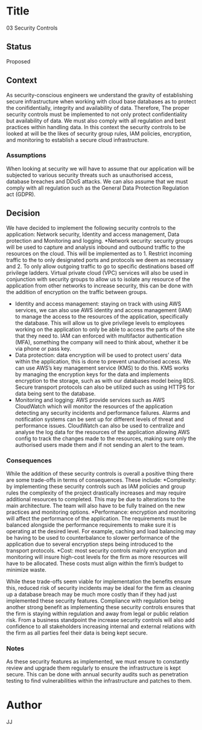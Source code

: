 # Title
03 Security Controls 

## Status
Proposed

## Context
As security-conscious engineers we understand the gravity of establishing secure infrastructure when working with cloud base databases as to protect the conifidentially, integrity and availability of data. Therefore, The proper security controls must be implemented to not only protect confidentiality but availability of data. We must also comply with all regulation and best practices within handling data. In this context the security controls to be looked at will be the likes of security group rules, IAM policies, encryption, and monitoring to establish a secure cloud infrastructure.

### Assumptions
When looking at security we will have to assume that our application will be subjected to various security threats such as unauthorised access, database breaches and DDoS attacks. We can also assume that we must comply with all regulation such as the General Data Protection Regulation act (GDPR). 

## Decision
We have decided to implement the following security controls to the application: Network security, Identity and access management, Data protection and Monitoring and logging.
*Network security: security groups will be used to capture and analysis inbound and outbound traffic to the resources on the cloud. This will be implemented as to 1. Restrict incoming traffic to the to only designated ports and protocols we deem as necessary and 2. To only allow outgoing traffic to go to specific destinations based off privilege ladders. Virtual private cloud (VPC) services will also be used in conjunction with security groups to allow us to isolate any resource of the application from other networks to increase security, this can be done with the addition of encryption on the traffic between groups.
* Identity and access management: staying on track with using AWS services, we can also use AWS identity and access management (IAM) to manage the access to the resources of the application, specifically the database. This will allow us to give privilege levels to employees working on the application to only be able to access the parts of the site that they need to. IAM can enforced with multifactor authentication (MFA), something the company will need to think about, whether it be via phone or pass key.
* Data protection: data encryption will be used to protect users’ data within the application, this is done to prevent unauthorised access. We can use AWS’s key management service (KMS) to do this. KMS works by managing the encryption keys for the data and implements encryption to the storage, such as with our databases model being RDS. Secure transport protocols can also be utilized such as using HTTPS for data being sent to the database.
* Monitoring and logging: AWS provide services such as AWS CloudWatch which will monitor the resources of the application detecting any security incidents and performance failures. Alarms and notification systems can be sent up for different levels of threat and performance issues. CloudWatch can also be used to centralize and analyse the log data for the resources of the application allowing AWS config to track the changes made to the resources, making sure only the authorised users made them and if not sending an alert to the team.

### Consequences
While the addition of these security controls is overall a positive thing there are some trade-offs in terms of consequences. These include:
*Complexity: by implementing these security controls such as IAM policies and group rules the complexity of the project drastically increases and may require additional resources to completed. This may be due to alterations to the main architecture. The team will also have to be fully trained on the new practices and monitoring options.
*Performance: encryption and monitoring will affect the performance of the application. The requirements must be balanced alongside the performance requirements to make sure it is operating at the desired level. For example, caching and load balancing may be having to be used to counterbalance to slower performance of the application due to several encryption steps being introduced to the transport protocols.
*Cost: most security controls mainly encryption and monitoring will insure high-cost levels for the firm as more resources will have to be allocated. These costs must align within the firm’s budget to minimize waste.

While these trade-offs seem viable for implementation the benefits ensure this, reduced risk of security incidents may be ideal for the firm as cleaning up a database breach may be much more costly than if they had just implemented these security features. Compliance with regulation being another strong benefit as implementing these security controls ensures that the firm is staying within regulation and away from legal or public relation risk. From a business standpoint the increase security controls will also add confidence to all stakeholders increasing internal and external relations with the firm as all parties feel their data is being kept secure.


### Notes
As these security features as implemented, we must ensure to constantly review and upgrade them regularly to ensure the infrastructure is kept secure. This can be done with annual security audits such as penetration testing to find vulnerabilities within the infrastructure and patches to them. 

# Author 
JJ 